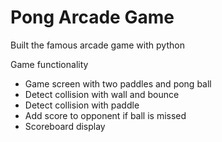 # Pong Arcade Game
 Built the famous arcade game with python

 Game functionality
 <ul>
  <li>Game screen with two paddles and pong ball</li>
  <li>Detect collision with wall and bounce</li>
  <li>Detect collision with paddle</li>
  <li>Add score to opponent if ball is missed</li>
  <li>Scoreboard display</li>
</ul>
